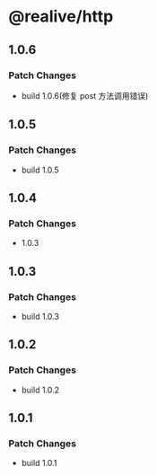 # @realive/http

## 1.0.6

### Patch Changes

- build 1.0.6(修复 post 方法调用错误)

## 1.0.5

### Patch Changes

- build 1.0.5

## 1.0.4

### Patch Changes

- 1.0.3

## 1.0.3

### Patch Changes

- build 1.0.3

## 1.0.2

### Patch Changes

- build 1.0.2

## 1.0.1

### Patch Changes

- build 1.0.1
